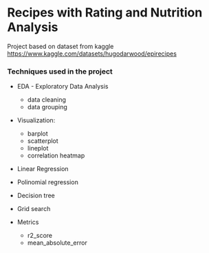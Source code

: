 # Recipes with Rating and Nutrition Analysis



Project based on dataset from kaggle   
https://www.kaggle.com/datasets/hugodarwood/epirecipes

### Techniques used in the project
+ EDA - Exploratory Data Analysis 
    + data cleaning
    + data grouping

+ Visualization:
    + barplot
    + scatterplot
    + lineplot
    + correlation heatmap

+ Linear Regression
+ Polinomial regression
+ Decision tree
+ Grid search
+ Metrics
    + r2_score
    + mean_absolute_error
